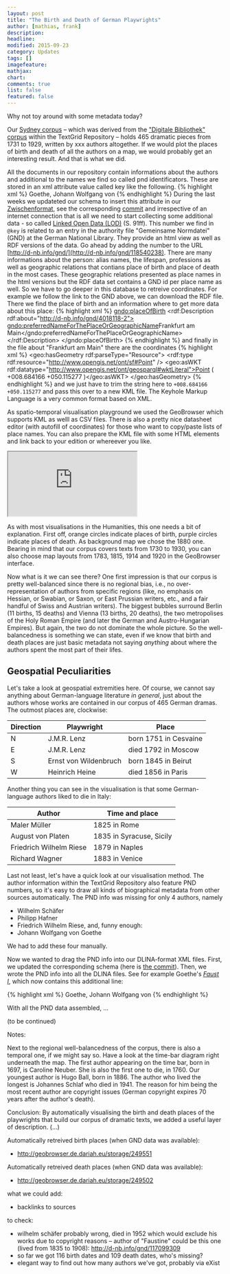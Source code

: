 ```yaml
---
layout: post
title: "The Birth and Death of German Playwrights"
author: [mathias, frank]
description: 
headline: 
modified: 2015-09-23
category: Updates
tags: []
imagefeature: 
mathjax: 
chart: 
comments: true
list: false
featured: false
---
```

Why not toy around with some metadata today?

Our [Sydney corpus](/Introducing-DLINA-Corpus-15-07-Codename-Sydney/) – which was derived from the ["Digitale Bibliothek" corpus](https://textgrid.de/digitale-bibliothek) within the TextGrid Repository – holds 465 dramatic pieces from 1731 to 1929, written by xxx authors altogether. If we would plot the places of birth and death of all the authors on a map, we would probably get an interesting result. And that is what we did.

All the documents in our repository contain informations about the authors and additional to the names we find so called pnd identificators. These are stored in an xml attribute value called key like the following.
{% highlight xml %}
<author key="pnd:118540238">Goethe, Johann Wolfgang von</author>
{% endhighlight %}
During the last weeks we updateted our schema to insert this attribute in our [Zwischenformat](/Introducing-Our-Zwischenformat/), see the corresponding [commit](https://github.com/dlina/project/commit/4811e0cd6bb81b0230a7afbd0ecfc34bc7f4b83e) and irrespective of an internet connection that is all we need to start collecting some additional data - so called [Linked Open Data (LOD)](http://www.univerlag.uni-goettingen.de/bitstream/handle/3/Neuroth_TextGrid/TextGrid_book.pdf) (S. 91ff).
This number we find in `@key` is related to an entry in the authority file "Gemeinsame Normdatei" (GND) at the German National Library. They provide an html view as well as RDF versions of the data. Go ahead by adding the number to the URL [http://d-nb.info/gnd/](http://d-nb.info/gnd/118540238). There are many informations about the person: alias names, the lifespan, professions as well as geographic relations that contians place of birth and place of death in the most cases. These geographic relations presented as place names in the html versions but the RDF data set contains a GND id per place name as well. So we have to go deeper in this database to retreive coordinates. For example we follow the link to the GND above, we can download the RDF file. There we find the place of birth and an information where to get more data about this place:
{% highlight xml %}
<gndo:placeOfBirth>
  <rdf:Description rdf:about="http://d-nb.info/gnd/4018118-2">
    <gndo:preferredNameForThePlaceOrGeographicName>Frankfurt am Main</gndo:preferredNameForThePlaceOrGeographicName>
  </rdf:Description>
</gndo:placeOfBirth>
{% endhighlight %}
and finally in the file about "Frankfurt am Main" there are the coordinates
{% highlight xml %}
<geo:hasGeometry rdf:parseType="Resource">
<rdf:type rdf:resource="http://www.opengis.net/ont/sf#Point" />
<geo:asWKT rdf:datatype="http://www.opengis.net/ont/geosparql#wktLiteral">Point ( +008.684166 +050.115277 )</geo:asWKT>
</geo:hasGeometry>
{% endhighlight %}
and we just have to trim the string here to `+008.684166 +050.115277` and pass this over to a new KML file. The Keyhole Markup Language is a very common format based on XML.

As spatio-temporal visualisation playground we used the GeoBrowser which supports KML as welll as CSV files. There is also a pretty nice datasheet editor (with autofill of coordinates) for those who want to copy/paste lists of place names. You can also prepare the KML file with some HTML elements and link back to your edition or whereever you like.

<iframe id="geobrowser" src="http://geobrowser.de.dariah.eu/embed/?csv1=http://geobrowser.de.dariah.eu/storage/249551&csv2=http://geobrowser.de.dariah.eu/storage/249502&currentStatus=mapChanged=Historical+Map+of+1880"></iframe>

As with most visualisations in the Humanities, this one needs a bit of explanation. First off, orange circles indicate places of birth, purple circles indicate places of death. As background map we chose the 1880 one. Bearing in mind that our corpus covers texts from 1730 to 1930, you can also choose map layouts from 1783, 1815, 1914 and 1920 in the GeoBrowser interface.

Now what is it we can see there? One first impression is that our corpus is pretty well-balanced since there is no regional bias, i.e., no over-representation of authors from specific regions (like, no emphasis on Hessian, or Swabian, or Saxon, or East Prussian writers, etc., and a fair handful of Swiss and Austrian writers). The biggest bubbles surround Berlin (11 births, 15 deaths) and Vienna (13 births, 20 deaths), the two metropolises of the Holy Roman Empire (and later the German and Austro-Hungarian Empires). But again, the two do not dominate the whole picture. So the well-balancedness is something we can state, even if we know that birth and death places are just basic metadata not saying *anything* about where the authors spent the most part of their lifes.

## Geospatial Peculiarities

Let's take a look at geospatial extremities here. Of course, we cannot say anything about German-language literature *in general*, just about the authors whose works are contained in our corpus of 465 German dramas. The outmost places are, clockwise:

| Direction | Playwright            | Place                 |
|-----------|-----------------------|-----------------------|
| N         | J.M.R. Lenz           | born 1751 in Cesvaine |
| E         | J.M.R. Lenz           | died 1792 in Moscow   |
| S         | Ernst von Wildenbruch | born 1845 in Beirut   |
| W         | Heinrich Heine        | died 1856 in Paris    |

Another thing you can see in the visualisation is that some German-language authors liked to die in Italy:

| Author                  | Time and place           |
|-------------------------|--------------------------|
| Maler Müller            | 1825 in Rome             |
| August von Platen       | 1835 in Syracuse, Sicily |
| Friedrich Wilhelm Riese | 1879 in Naples           |
| Richard Wagner          | 1883 in Venice           |

Last not least, let's have a quick look at our visualisation method. The author information within the TextGrid Repository also feature PND numbers, so it's easy to draw all kinds of biographical metadata from other sources automatically. The PND info was missing for only 4 authors, namely

* Wilhelm Schäfer
* Philipp Hafner
* Friedrich Wilhelm Riese, and, funny enough:
* Johann Wolfgang von Goethe

We had to add these four manually. 

Now we wanted to drag the PND info into our DLINA-format XML files. First, we updated the corresponding schema (here is [the commit](https://github.com/dlina/project/commit/4811e0cd6bb81b0230a7afbd0ecfc34bc7f4b83e)). Then, we wrote the PND info into all the DLINA files. See for example Goethe's *[Faust I](https://github.com/dlina/project/blob/master/data/zwischenformat/1808-Goethe_Johann_Wolfgang-Faust._Der_Tragödie_erster_Teil-lina.xml)*, which now contains this additional line:

{% highlight xml %}
<author key="pnd:118540238">Goethe, Johann Wolfgang von</author>
{% endhighlight %}

With all the PND data assembled, ...

(to be continued)

Notes:

Next to the regional well-balancedness of the corpus, there is also a temporal one, if we might say so. Have a look at the time-bar diagram right underneath the map. The first author appearing on the time bar, born in 1697, is Caroline Neuber. She is also the first one to die, in 1760. Our youngest author is Hugo Ball, born in 1886. The author who lived the longest is Johannes Schlaf who died in 1941. The reason for him being the most recent author are copyright issues (German copyright expires 70 years after the author's death).

Conclusion: By automatically visualising the birth and death places of the playwrights that build our corpus of dramatic texts, we added a useful layer of description. (...)

Automatically retreived birth places (when GND data was available):
* http://geobrowser.de.dariah.eu/storage/249551

Automatically retreived death places (when GND data was available):
* http://geobrowser.de.dariah.eu/storage/249502

what we could add:
* backlinks to sources

to check:
* wilhelm schäfer probably wrong, died in 1952 which would exclude his works due to copyright reasons – author of "Faustine" could be this one (lived from 1835 to 1908): http://d-nb.info/gnd/117099309
* so far we got 116 birth dates and 109 death dates, who's missing?
* elegant way to find out how many authors we've got, probably via eXist
